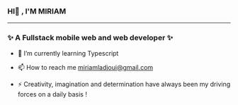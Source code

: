 ### HI👋 , I'M MIRIAM 
<hr>

### ✨ A Fullstack mobile web and web developer ✨ 

- 🌱 I’m currently learning Typescript

- 📫 How to reach me miriamladjoui@gmail.com 

- ⚡ Creativity, imagination and determination have always been my driving forces on a daily basis !
 
 
